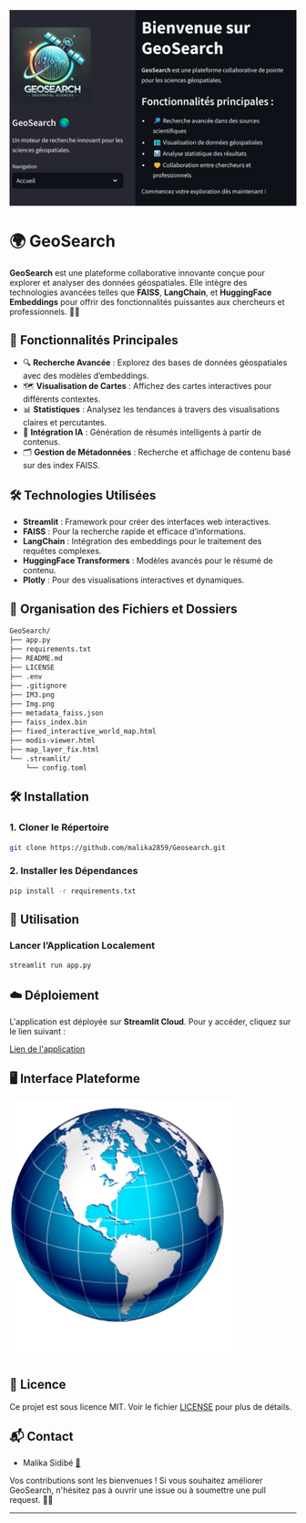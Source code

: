 ![Logo](IMG_app.png)
# 🌍 GeoSearch

**GeoSearch** est une plateforme collaborative innovante conçue pour explorer et analyser des données géospatiales. Elle intègre des technologies avancées telles que **FAISS**, **LangChain**, et **HuggingFace Embeddings** pour offrir des fonctionnalités puissantes aux chercheurs et professionnels. 🚀✨

## 🌟 Fonctionnalités Principales

- 🔍 **Recherche Avancée** : Explorez des bases de données géospatiales avec des modèles d’embeddings.
- 🗺️ **Visualisation de Cartes** : Affichez des cartes interactives pour différents contextes.
- 📊 **Statistiques** : Analysez les tendances à travers des visualisations claires et percutantes.
- 🤖 **Intégration IA** : Génération de résumés intelligents à partir de contenus.
- 🗂️ **Gestion de Métadonnées** : Recherche et affichage de contenu basé sur des index FAISS.

## 🛠️ Technologies Utilisées

- **Streamlit** : Framework pour créer des interfaces web interactives.
- **FAISS** : Pour la recherche rapide et efficace d’informations.
- **LangChain** : Intégration des embeddings pour le traitement des requêtes complexes.
- **HuggingFace Transformers** : Modèles avancés pour le résumé de contenu.
- **Plotly** : Pour des visualisations interactives et dynamiques.

## 📂 Organisation des Fichiers et Dossiers

```
GeoSearch/
├── app.py
├── requirements.txt
├── README.md
├── LICENSE
├── .env
├── .gitignore
├── IM3.png
├── Img.png
├── metadata_faiss.json
├── faiss_index.bin
├── fixed_interactive_world_map.html
├── modis-viewer.html
├── map_layer_fix.html
└── .streamlit/
    └── config.toml
```

## 🛠️ Installation

### 1. Cloner le Répertoire

```bash
git clone https://github.com/malika2859/Geosearch.git
```

### 2. Installer les Dépendances

```bash
pip install -r requirements.txt
```

## 🚀 Utilisation

### Lancer l’Application Localement

```bash
streamlit run app.py
```

## ☁️ Déploiement

L'application est déployée sur **Streamlit Cloud**. Pour y accéder, cliquez sur le lien suivant :

[Lien de l'application](https://geosearch.streamlit.app/)

## 🖥️ Interface Plateforme

![Interface GeoSearch](Img.png)

## 📄 Licence

Ce projet est sous licence MIT. Voir le fichier [LICENSE](LICENSE) pour plus de détails.

## 📬 Contact

- Malika Sidibé [📧](mailto:oumoumalikasidibe@gmail.com)

Vos contributions sont les bienvenues ! Si vous souhaitez améliorer GeoSearch, n'hésitez pas à ouvrir une issue ou à soumettre une pull request. 🤝✨

---
